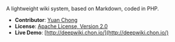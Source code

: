 
A lightweight wiki system, based on Markdown, coded in PHP.

- **Contributor**: [Yuan Chong](https://chon.io/)
- **License**: [Apache License, Version 2.0](http://www.apache.org/licenses/LICENSE-2.0)
- **Live Demo**: [http://deepwiki.chon.io/](http://deepwiki.chon.io/)

